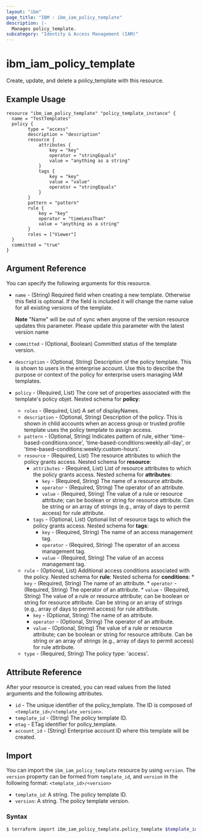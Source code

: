 ```yaml
---
layout: "ibm"
page_title: "IBM : ibm_iam_policy_template"
description: |-
  Manages policy_template.
subcategory: "Identity & Access Management (IAM)"
---
```


# ibm_iam_policy_template

Create, update, and delete a policy_template with this resource.

## Example Usage

```hcl
resource "ibm_iam_policy_template" "policy_template_instance" {
  name = "TestTemplates"
  policy {
		type = "access"
		description = "description"
		resource {
			attributes {
				key = "key"
				operator = "stringEquals"
				value = "anything as a string"
			}
			tags {
				key = "key"
				value = "value"
				operator = "stringEquals"
			}
		}
		pattern = "pattern"
		rule {
			key = "key"
			operator = "timeLessThan"
			value = "anything as a string"
		}
		roles = ["Viewer"]
  }
  committed = "true"
}
```

## Argument Reference

You can specify the following arguments for this resource.

* `name` - (String) Required field when creating a new template. Otherwise this field is optional. If the field is included it will change the name value for all existing versions of the template.

	**Note** "Name" will be out of sync when anyone of the version resource updates this parameter. Please update this parameter with the latest version name
* `committed` - (Optional, Boolean) Committed status of the template version.
* `description` - (Optional, String) Description of the policy template. This is shown to users in the enterprise account. Use this to describe the purpose or context of the policy for enterprise users managing IAM templates.
* `policy` - (Required, List) The core set of properties associated with the template's policy objet.
Nested schema for **policy**:
	* `roles` - (Required, List) A set of displayNames.
	* `description` - (Optional, String) Description of the policy. This is shown in child accounts when an access group or trusted profile template uses the policy template to assign access.
	* `pattern` - (Optional, String) Indicates pattern of rule, either 'time-based-conditions:once', 'time-based-conditions:weekly:all-day', or 'time-based-conditions:weekly:custom-hours'.
	* `resource` - (Required, List) The resource attributes to which the policy grants access.
	Nested schema for **resource**:
		* `attributes` - (Required, List) List of resource attributes to which the policy grants access.
		Nested schema for **attributes**:
			* `key` - (Required, String) The name of a resource attribute.
			* `operator` - (Required, String) The operator of an attribute.
			* `value` - (Required, String) The value of a rule or resource attribute; can be boolean or string for resource attribute. Can be string or an array of strings (e.g., array of days to permit access) for rule attribute.
		* `tags` - (Optional, List) Optional list of resource tags to which the policy grants access.
		Nested schema for **tags**:
			* `key` - (Required, String) The name of an access management tag.
			* `operator` - (Required, String) The operator of an access management tag.
			* `value` - (Required, String) The value of an access management tag.
	* `rule` - (Optional, List) Additional access conditions associated with the policy.
	Nested schema for **rule**:
		Nested schema for **conditions**:
			* `key` - (Required, String) The name of an attribute.
			* `operator` - (Required, String) The operator of an attribute.
			* `value` - (Required, String) The value of a rule or resource attribute; can be boolean or string for resource attribute. Can be string or an array of strings (e.g., array of days to permit access) for rule attribute.
		* `key` - (Optional, String) The name of an attribute.
		* `operator` - (Optional, String) The operator of an attribute.
		* `value` - (Optional, String) The value of a rule or resource attribute; can be boolean or string for resource attribute. Can be string or an array of strings (e.g., array of days to permit access) for rule attribute.
	* `type` - (Required, String) The policy type: 'access'.

## Attribute Reference

After your resource is created, you can read values from the listed arguments and the following attributes.

* `id` - The unique identifier of the policy_template. The ID is composed of `<template_id>/<template_version>`.
* `template_id` - (String) The policy template ID.
* `etag` - ETag identifier for policy_template.
* `account_id` - (String) Enterprise account ID where this template will be created.

## Import

You can import the `ibm_iam_policy_template` resource by using `version`.
The `version` property can be formed from `template_id`, and `version` in the following format: `<template_id>/<version>`

* `template_id`: A string. The policy template ID.
* `version`: A string. The policy template version.

### Syntax

```bash
$ terraform import ibm_iam_policy_template.policy_template $template_id/$version
```
